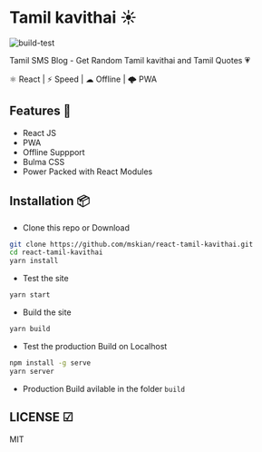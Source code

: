 # Tamil kavithai ☀

![build-test](https://github.com/mskian/react-tamil-kavithai/workflows/build-test/badge.svg)  

Tamil SMS Blog - Get Random Tamil kavithai and Tamil Quotes 💗

⚛ React | ⚡ Speed | ☁ Offline | 🌩 PWA

## Features 🍔

- React JS
- PWA
- Offline Suppport
- Bulma CSS
- Power Packed with React Modules

## Installation 📦

- Clone this repo or Download

```sh
git clone https://github.com/mskian/react-tamil-kavithai.git
cd react-tamil-kavithai
yarn install
```

- Test the site

```sh
yarn start
```

- Build the site

```sh
yarn build
```

- Test the production Build on Localhost

```sh
npm install -g serve
yarn server
```

- Production Build avilable in the folder `build`

## LICENSE ☑

MIT
